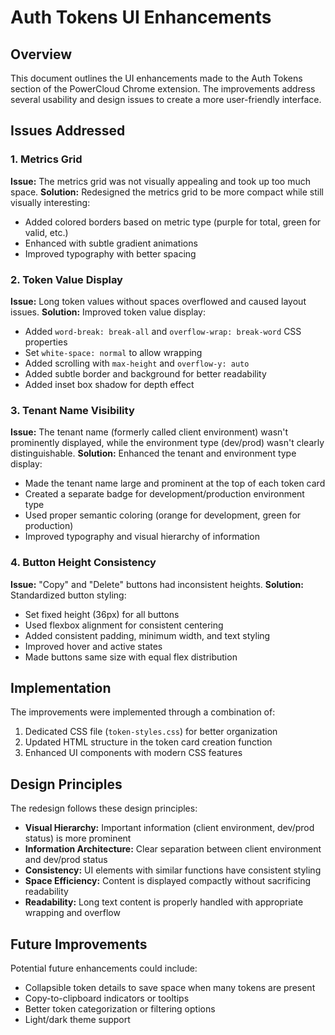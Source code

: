 # Auth Tokens UI Enhancements

## Overview
This document outlines the UI enhancements made to the Auth Tokens section of the PowerCloud Chrome extension. The improvements address several usability and design issues to create a more user-friendly interface.

## Issues Addressed

### 1. Metrics Grid
**Issue:** The metrics grid was not visually appealing and took up too much space.
**Solution:** Redesigned the metrics grid to be more compact while still visually interesting:
- Added colored borders based on metric type (purple for total, green for valid, etc.)
- Enhanced with subtle gradient animations
- Improved typography with better spacing

### 2. Token Value Display
**Issue:** Long token values without spaces overflowed and caused layout issues.
**Solution:** Improved token value display:
- Added `word-break: break-all` and `overflow-wrap: break-word` CSS properties
- Set `white-space: normal` to allow wrapping
- Added scrolling with `max-height` and `overflow-y: auto`
- Added subtle border and background for better readability
- Added inset box shadow for depth effect

### 3. Tenant Name Visibility
**Issue:** The tenant name (formerly called client environment) wasn't prominently displayed, while the environment type (dev/prod) wasn't clearly distinguishable.
**Solution:** Enhanced the tenant and environment type display:
- Made the tenant name large and prominent at the top of each token card
- Created a separate badge for development/production environment type
- Used proper semantic coloring (orange for development, green for production)
- Improved typography and visual hierarchy of information

### 4. Button Height Consistency
**Issue:** "Copy" and "Delete" buttons had inconsistent heights.
**Solution:** Standardized button styling:
- Set fixed height (36px) for all buttons
- Used flexbox alignment for consistent centering
- Added consistent padding, minimum width, and text styling
- Improved hover and active states
- Made buttons same size with equal flex distribution

## Implementation
The improvements were implemented through a combination of:
1. Dedicated CSS file (`token-styles.css`) for better organization
2. Updated HTML structure in the token card creation function
3. Enhanced UI components with modern CSS features

## Design Principles
The redesign follows these design principles:
- **Visual Hierarchy:** Important information (client environment, dev/prod status) is more prominent
- **Information Architecture:** Clear separation between client environment and dev/prod status
- **Consistency:** UI elements with similar functions have consistent styling
- **Space Efficiency:** Content is displayed compactly without sacrificing readability
- **Readability:** Long text content is properly handled with appropriate wrapping and overflow

## Future Improvements
Potential future enhancements could include:
- Collapsible token details to save space when many tokens are present
- Copy-to-clipboard indicators or tooltips
- Better token categorization or filtering options
- Light/dark theme support
